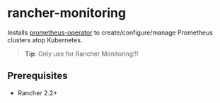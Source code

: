 # rancher-monitoring

Installs [prometheus-operator](https://github.com/coreos/prometheus-operator) to create/configure/manage Prometheus clusters atop Kubernetes.

> **Tip**: Only use for Rancher Monitoring!!!

## Prerequisites
  - Rancher 2.2+
